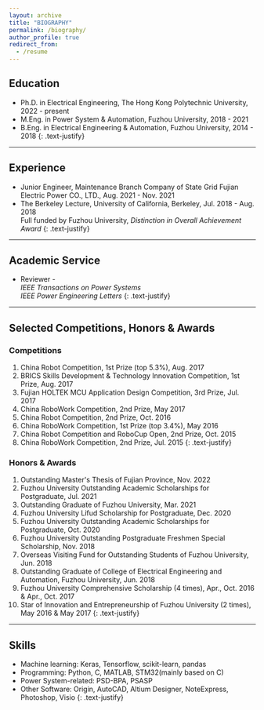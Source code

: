 ```yaml
---
layout: archive
title: "BIOGRAPHY"
permalink: /biography/
author_profile: true
redirect_from:
  - /resume
---
```


## Education

* Ph.D. in Electrical Engineering, The Hong Kong Polytechnic University, 2022 - present
* M.Eng. in Power System & Automation, Fuzhou University, 2018 - 2021
* B.Eng. in Electrical Engineering & Automation, Fuzhou University, 2014 - 2018
{: .text-justify}

---

## Experience

* Junior Engineer, Maintenance Branch Company of State Grid Fujian Electric Power CO., LTD., Aug. 2021 - Nov. 2021
* The Berkeley Lecture, University of California, Berkeley, Jul. 2018 - Aug. 2018
<br>Full funded by Fuzhou University, *Distinction in Overall Achievement Award*
{: .text-justify}

---

## Academic Service

* Reviewer -
<br>*IEEE Transactions on Power Systems*
<br>*IEEE Power Engineering Letters*
{: .text-justify}

---

## Selected Competitions, Honors & Awards

### Competitions

1. China Robot Competition, 1st Prize (top 5.3%), Aug. 2017
1. BRICS Skills Development & Technology Innovation Competition, 1st Prize, Aug. 2017
1. Fujian HOLTEK MCU Application Design Competition, 3rd Prize, Jul. 2017
1. China RoboWork Competition, 2nd Prize, May 2017
1. China Robot Competition, 2nd Prize, Oct. 2016
1. China RoboWork Competition, 1st Prize (top 3.4%), May 2016
1. China Robot Competition and RoboCup Open, 2nd Prize, Oct. 2015
1. China RoboWork Competition, 2nd Prize, Jul. 2015
{: .text-justify}

### Honors & Awards

1. Outstanding Master's Thesis of Fujian Province, Nov. 2022
1. Fuzhou University Outstanding Academic Scholarships for Postgraduate, Jul. 2021
1. Outstanding Graduate of Fuzhou University, Mar. 2021
1. Fuzhou University Lifud Scholarship for Postgraduate, Dec. 2020
1. Fuzhou University Outstanding Academic Scholarships for Postgraduate, Oct. 2020
1. Fuzhou University Outstanding Postgraduate Freshmen Special Scholarship, Nov. 2018
1. Overseas Visiting Fund for Outstanding Students of Fuzhou University, Jun. 2018
1. Outstanding Graduate of College of Electrical Engineering and Automation, Fuzhou University, Jun. 2018
1. Fuzhou University Comprehensive Scholarship (4 times), Apr., Oct. 2016 & Apr., Oct. 2017
1. Star of Innovation and Entrepreneurship of Fuzhou University (2 times), May 2016 & May 2017
{: .text-justify}

---

## Skills

* Machine learning: Keras, Tensorflow, scikit-learn, pandas
* Programming: Python, C, MATLAB, STM32(mainly based on C)
* Power System-related: PSD-BPA, PSASP
* Other Software: Origin, AutoCAD, Altium Designer, NoteExpress, Photoshop, Visio
{: .text-justify}